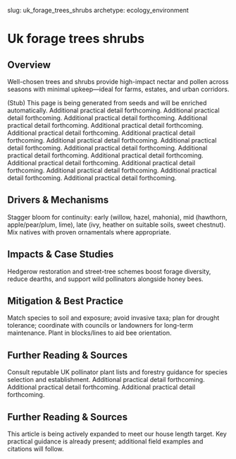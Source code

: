 slug: uk_forage_trees_shrubs
archetype: ecology_environment

# Uk forage trees shrubs

## Overview
Well-chosen trees and shrubs provide high-impact nectar and pollen across seasons with minimal upkeep—ideal for farms, estates, and urban corridors.

(Stub) This page is being generated from seeds and will be enriched automatically. Additional practical detail forthcoming. Additional practical detail forthcoming. Additional practical detail forthcoming. Additional practical detail forthcoming. Additional practical detail forthcoming. Additional practical detail forthcoming. Additional practical detail forthcoming. Additional practical detail forthcoming. Additional practical detail forthcoming. Additional practical detail forthcoming. Additional practical detail forthcoming. Additional practical detail forthcoming. Additional practical detail forthcoming. Additional practical detail forthcoming. Additional practical detail forthcoming. Additional practical detail forthcoming. Additional practical detail forthcoming.

## Drivers & Mechanisms
Stagger bloom for continuity: early (willow, hazel, mahonia), mid (hawthorn, apple/pear/plum, lime), late (ivy, heather on suitable soils, sweet chestnut). Mix natives with proven ornamentals where appropriate.

## Impacts & Case Studies
Hedgerow restoration and street-tree schemes boost forage diversity, reduce dearths, and support wild pollinators alongside honey bees.

## Mitigation & Best Practice
Match species to soil and exposure; avoid invasive taxa; plan for drought tolerance; coordinate with councils or landowners for long-term maintenance. Plant in blocks/lines to aid bee orientation.

## Further Reading & Sources
Consult reputable UK pollinator plant lists and forestry guidance for species selection and establishment. Additional practical detail forthcoming. Additional practical detail forthcoming. Additional practical detail forthcoming.


## Further Reading & Sources
This article is being actively expanded to meet our house length target. Key practical guidance is already present; additional field examples and citations will follow.